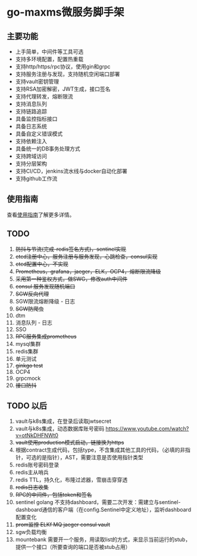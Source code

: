 # go-maxms微服务脚手架

## 主要功能
+ 上手简单，中间件等工具可选
+ 支持多环境配置，配置热重载
+ 支持http/https/rpc协议，使用gin和grpc
+ 支持服务注册与发现，支持随机空闲端口部署
+ 支持vault密钥管理
+ 支持RSA加密解密，JWT生成，接口签名
+ 支持代理转发，熔断限流
+ 支持消息队列
+ 支持链路追踪
+ 具备监控指标接口
+ 具备日志系统
+ 具备自定义错误模式
+ 支持依赖注入
+ 具备统一的DB事务处理方式
+ 支持跨域访问
+ 支持分层架构
+ 支持CI/CD，jenkins流水线与docker自动化部署
+ 支持github工作流

## 使用指南
查看[使用指南](./init_common.md)了解更多详情。

## TODO
1. ~~防抖与节流(完成-redis签名方式)，sentinel实现~~
2. ~~etcd注册中心，服务注册与服务发现，心跳检查，consul实现~~
3. ~~etcd配置中心，不实现~~
4. ~~Prometheus，grafana，jaeger，ELK，OCP4，熔断限流降级~~
5. ~~采用第一种鉴权方式，做SWG，修改auth中间件~~
6. ~~consul 服务发现随机端口~~
7. ~~SGW反向代理~~
8. SGW限流熔断降级 - 日志
9. ~~SGW防爬虫~~
10. dtm
11. 消息队列 - 日志
12. SSO
13. ~~RPC服务集成prometheus~~
14. mysql集群
15. redis集群
16. 单元测试
17. ~~ginkgo test~~
18. OCP4
19. grpcmock
20. ~~接口防抖~~

## TODO 以后
1. vault与k8s集成，在登录后读取jwtsecret
2. vault与k8s集成，动态数据库账号密码  https://www.youtube.com/watch?v=otNkDHFNWt0
3. ~~vault使用production模式启动，链接换为https~~
4. 根据contract生成代码，包括type，不含集成其他工具的代码，（必填的非指针，可选的是指针），AST，需要注意是否使用指针类型
5. redis账号密码登录
6. redis主从哨兵
7. redis TTL，持久化，布隆过滤器，雪崩击穿穿透
8. ~~redis日志收集~~
9. ~~RPC的中间件，包括token和签名~~
10. sentinel golang 不支持dashboard，需要二次开发：需建立与sentinel-dashboard通信的客户端（在config.Sentinel中定义地址），监听dashboard配置变化
11. ~~prom监控 ELKf MQ jaeger consul vault~~
12. sgw负载均衡
13. mountebank 需要开一个服务，用读取list的方式，来显示当前运行的stub，提供一个接口（所要查询的端口是否被stub占用）
